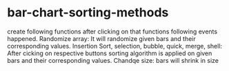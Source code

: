 # bar-chart-sorting-methods
create following functions after clicking on that functions following
events happened.
Randomize array: It will randomize given bars and their corresponding values.
Insertion Sort, selection, bubble, quick, merge, shell:
After cicking on respective buttons sorting algorithm is applied on given bars and
their corresponding values.
Chandqe size: bars will shrink in size

